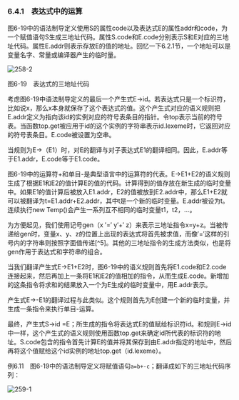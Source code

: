 ### 6.4.1　表达式中的运算

图6-19中的语法制导定义使用S的属性code以及表达式E的属性addr和code，为一个赋值语句S生成三地址代码。属性S.code和E.code分别表示S和E对应的三地址代码。属性E.addr则表示存放E的值的地址。回忆一下6.2.1节，一个地址可以是变量名字、常量或编译器产生的临时量。

![258-2](../Images/image04407.jpeg)

图6-19　表达式的三地址代码

考虑图6-19中语法制导定义的最后一个产生式E→id。若表达式只是一个标识符，比如说x，那么x本身就保存了这个表达式的值。这个产生式对应的语义规则把E.addr定义为指向该id的实例对应的符号表条目的指针。令top表示当前的符号表。当函数top.get被应用于id的这个实例的字符串表示id.lexeme时，它返回对应的符号表条目。E.code被设置为空串。

当规则为E→（E1）时，对E的翻译与对子表达式E1的翻译相同。因此，E.addr等于E1.addr，E.code等于E1.code。

图6-19中的运算符+和单目-是典型语言中的运算符的代表。E→E1+E2的语义规则生成了根据E1和E2的值计算E的值的代码。计算得到的值存放在新生成的临时变量中。如果E1的值计算后被放入E1.addr，E2的值被放到E2.addr中，那么E1+E2就可以被翻译为t=E1.addr+E2.addr，其中t是一个新的临时变量。E.addr被设为t。连续执行new Temp()会产生一系列互不相同的临时变量t1，t2，…。

为方便起见，我们使用记号gen（x ′=′ y′+′ z）来表示三地址指令x=y+z。当被传递给gen时，变量x、y、z的位置上出现的表达式将首先被求值，而像′=′这样的引号内的字符串则按照字面值传递[^5]。其他的三地址指令的生成方法类似，也是将gen作用于表达式和字符串的组合。

当我们翻译产生式E→E1+E2时，图6-19中的语义规则首先将E1.code和E2.code连接起来，然后再加上一条将E1和E2的值相加的指令，从而生成E.code。新增加的这条指令将求和的结果放入一个为E生成的临时变量中，用E.addr表示。

产生式E→-E1的翻译过程与此类似。这个规则首先为E创建一个新的临时变量，并生成一条指令来执行单目-运算。

最终，产生式S→id =E；所生成的指令将表达式E的值赋给标识符id。和规则E→id中一样，这个产生式的语义规则使用函数top.get来确定id所代表的标识符的地址。S.code包含的指令首先计算E的值并将其保存到由E.addr指定的地址中，然后再将这个值赋给这个id实例的地址top.get（id.lexeme）。

例6.11　图6-19中的语法制导定义将赋值语句`a=b+-c`；翻译成如下的三地址代码序列：

![259-1](../Images/image04408.jpeg)